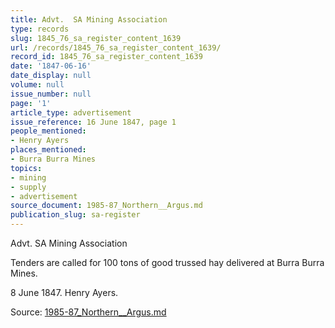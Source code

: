 ```yaml
---
title: Advt.  SA Mining Association
type: records
slug: 1845_76_sa_register_content_1639
url: /records/1845_76_sa_register_content_1639/
record_id: 1845_76_sa_register_content_1639
date: '1847-06-16'
date_display: null
volume: null
issue_number: null
page: '1'
article_type: advertisement
issue_reference: 16 June 1847, page 1
people_mentioned:
- Henry Ayers
places_mentioned:
- Burra Burra Mines
topics:
- mining
- supply
- advertisement
source_document: 1985-87_Northern__Argus.md
publication_slug: sa-register
---
```


Advt.  SA Mining Association

Tenders are called for 100 tons of good trussed hay delivered at Burra Burra Mines.

8 June 1847.  Henry Ayers.

Source: [1985-87_Northern__Argus.md](/downloads/markdown/1985-87_Northern__Argus.md)
